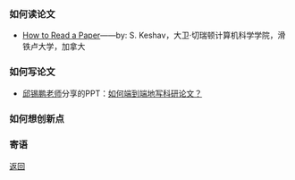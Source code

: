 ### 如何读论文

- <a href="https://web.stanford.edu/class/ee384m/Handouts/HowtoReadPaper.pdf" target="_blank">How to Read a Paper</a>——by: S. Keshav，大卫·切瑞顿计算机科学学院，滑铁卢大学，加拿大

### 如何写论文

- <a href="https://xpqiu.github.io/" target="_blank">邱锡鹏老师</a>分享的PPT：<a href="https://xpqiu.github.io/slides/20181019-PaperWriting.pdf" target="_blank">如何端到端地写科研论文？</a>


### 如何想创新点



### 寄语


[返回](./)

